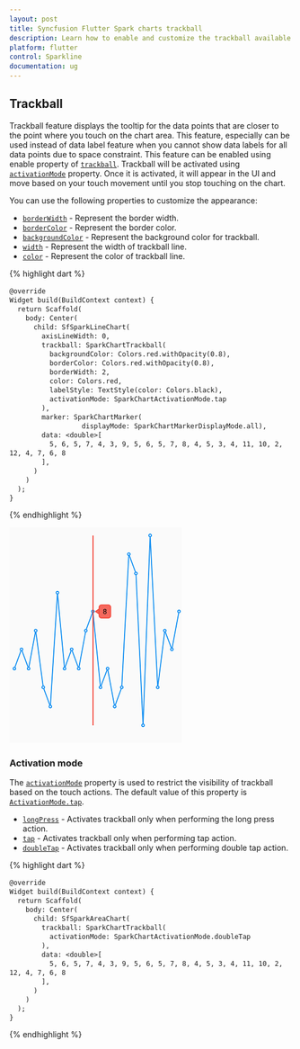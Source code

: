 ```yaml
---
layout: post
title: Syncfusion Flutter Spark charts trackball 
description: Learn how to enable and customize the trackball available in the Syncfusion Flutter Spark charts widgets.
platform: flutter
control: Sparkline
documentation: ug
---
```


## Trackball

Trackball feature displays the tooltip for the data points that are closer to the point where you touch on the chart area. This feature, especially can be used instead of data label feature when you cannot show data labels for all data points due to space constraint. This feature can be enabled using enable property of [`trackball`](https://pub.dev/documentation/syncfusion_flutter_charts/latest/sparkcharts/SfSparkLineChart/trackball.html). Trackball will be activated using [`activationMode`](https://pub.dev/documentation/syncfusion_flutter_charts/latest/sparkcharts/SparkChartTrackball/activationMode.html) property. Once it is activated, it will appear in the UI and move based on your touch movement until you stop touching on the chart.

You can use the following properties to customize the appearance:

* [`borderWidth`](https://pub.dev/documentation/syncfusion_flutter_charts/latest/sparkcharts/SparkChartTrackball/borderWidth.html) - Represent the border width.
* [`borderColor`](https://pub.dev/documentation/syncfusion_flutter_charts/latest/sparkcharts/SparkChartTrackball/borderColor.html) - Represent the border color.
* [`backgroundColor`](https://pub.dev/documentation/syncfusion_flutter_charts/latest/sparkcharts/SparkChartTrackball/backgroundColor.html) - Represent the background color for trackball.
* [`width`](https://pub.dev/documentation/syncfusion_flutter_charts/latest/sparkcharts/SparkChartTrackball/width.html) - Represent the width of trackball line.
* [`color`](https://pub.dev/documentation/syncfusion_flutter_charts/latest/sparkcharts/SparkChartTrackball/color.html) - Represent the color of trackball line.

{% highlight dart %} 

    @override
    Widget build(BuildContext context) {
      return Scaffold(
        body: Center(
          child: SfSparkLineChart(
            axisLineWidth: 0,
            trackball: SparkChartTrackball(
              backgroundColor: Colors.red.withOpacity(0.8),
              borderColor: Colors.red.withOpacity(0.8),
              borderWidth: 2,
              color: Colors.red,
              labelStyle: TextStyle(color: Colors.black),
              activationMode: SparkChartActivationMode.tap
            ),
            marker: SparkChartMarker(
                      displayMode: SparkChartMarkerDisplayMode.all),
            data: <double>[
              5, 6, 5, 7, 4, 3, 9, 5, 6, 5, 7, 8, 4, 5, 3, 4, 11, 10, 2, 12, 4, 7, 6, 8
            ],
          )
        )
      );
    }

{% endhighlight %}

![Sparkline trackball](images/trackball/spark-trackball.png)

### Activation mode

The [`activationMode`](https://pub.dev/documentation/syncfusion_flutter_charts/latest/sparkcharts/SparkChartTrackball/activationMode.html) property is used to restrict the visibility of trackball based on the touch actions. The default value of this property is [`ActivationMode.tap`](https://pub.dev/documentation/syncfusion_flutter_charts/latest/sparkcharts/SparkChartActivationMode-class.html).

* [`longPress`](https://pub.dev/documentation/syncfusion_flutter_charts/latest/sparkcharts/SparkChartActivationMode-class.html) - Activates trackball only when performing the long press action.
* [`tap`](https://pub.dev/documentation/syncfusion_flutter_charts/latest/sparkcharts/SparkChartActivationMode-class.html) - Activates trackball only when performing tap action.
* [`doubleTap`](https://pub.dev/documentation/syncfusion_flutter_charts/latest/sparkcharts/SparkChartActivationMode-class.html) - Activates trackball only when performing double tap action.

{% highlight dart %} 

    @override
    Widget build(BuildContext context) {
      return Scaffold(
        body: Center(
          child: SfSparkAreaChart(
            trackball: SparkChartTrackball(
              activationMode: SparkChartActivationMode.doubleTap
            ),
            data: <double>[
              5, 6, 5, 7, 4, 3, 9, 5, 6, 5, 7, 8, 4, 5, 3, 4, 11, 10, 2, 12, 4, 7, 6, 8
            ],
          )
        )
      );
    }

{% endhighlight %}